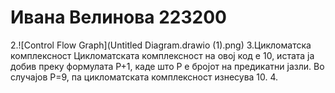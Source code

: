 # Ивана Велинова 223200
2.![Control Flow Graph](Untitled Diagram.drawio (1).png)
3.Цикломатска комплексност
Цикломатската комплексност на овој код е 10, истата ја добив преку формулата P+1, каде што P е бројот на предикатни јазли. Во случајoв P=9, па цикломатската комплексност изнесува 10.
4.

